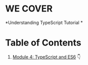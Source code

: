 # WE COVER

*Understanding TypeScript Tutorial *

# Table of Contents


1. [Module 4: TypeScript and ES6]() 👇

	 
